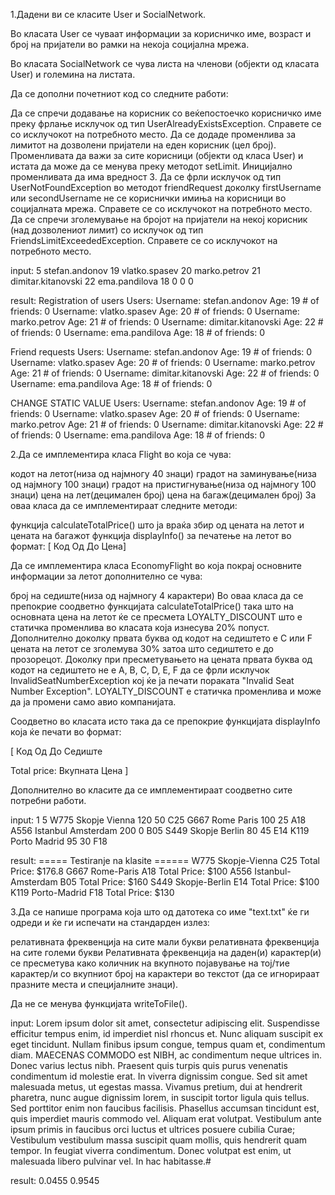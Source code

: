 1.Дадени ви се класите User и SocialNetwork. 

Во класата User се чуваат информации за корисничко име, возраст и број на пријатели во рамки на некоја социјална мрежа.

Во класата SocialNetwork се чува листа на членови (објекти од класата User) и големина на листата.

Да се дополни почетниот код со следните работи:

Да се спречи додавање на корисник со веќепостоечко корисничко име преку фрлање исклучок од тип UserAlreadyExistsException. Справете се со исклучокот на потребното место. 
Да се додаде променлива за лимитот на дозволени пријатели на еден корисник (цел број). Променливата да важи за сите корисници (објекти од класа User) и истата да може да се менува преку методот setLimit. Иницијално променливата да има вредност 3.
Да се фрли исклучок од тип UserNotFoundException во методот friendRequest доколку firstUsername или secondUsername не се кориснички имиња на корисници во социјалната мрежа. Справете се со исклучокот на потребното место. 
Да се спречи зголемување на бројот на пријатели на некој корисник (над дозволениот лимит) со исклучок од тип FriendsLimitExceededException. Справете се со исклучокот на потребното место.

input:
5
stefan.andonov 19
vlatko.spasev 20
marko.petrov 21
dimitar.kitanovski 22
ema.pandilova 18
0
0
0

result:
Registration of users
Users:
Username: stefan.andonov Age: 19 # of friends: 0
Username: vlatko.spasev Age: 20 # of friends: 0
Username: marko.petrov Age: 21 # of friends: 0
Username: dimitar.kitanovski Age: 22 # of friends: 0
Username: ema.pandilova Age: 18 # of friends: 0

Friend requests
Users:
Username: stefan.andonov Age: 19 # of friends: 0
Username: vlatko.spasev Age: 20 # of friends: 0
Username: marko.petrov Age: 21 # of friends: 0
Username: dimitar.kitanovski Age: 22 # of friends: 0
Username: ema.pandilova Age: 18 # of friends: 0

CHANGE STATIC VALUE
Users:
Username: stefan.andonov Age: 19 # of friends: 0
Username: vlatko.spasev Age: 20 # of friends: 0
Username: marko.petrov Age: 21 # of friends: 0
Username: dimitar.kitanovski Age: 22 # of friends: 0
Username: ema.pandilova Age: 18 # of friends: 0


2.Да се имплементира класа Flight во која се чува:

кодот на летот(низа од најмногу 40 знаци)
градот на заминување(низа од најмногу 100 знаци)
градот на пристигнување(низа од најмногу 100 знаци)
цена на лет(децимален број)
цена на багаж(децимален број)
За оваа класа да се имплементираат следните методи:

функција calculateTotalPrice() што ја враќа збир од цената на летот и цената на багажот
функција displayInfo() за печатење на летот во формат:
[ Код Од До Цена]

Да се имплементира класа EconomyFlight во која покрај основните информации за летот дополнително се чува:

број на седиште(низа од најмногу 4 карактери)
Во оваа класа да се препокрие соодветно функцијата calculateTotalPrice() така што на основната цена на летот ќе се пресмета LOYALTY_DISCOUNT што е статичка променлива во класата која изнесува 20% попуст. Дополнително доколку првата буква од кодот на седиштето е C или F цената на летот се зголемува 30% затоа што седиштето е до прозорецот. Доколку при пресметувањето на цената првата буква од кодот на седиштето не е A, B, C, D, E, F да се фрли исклучок InvalidSeatNumberException кој ќе ја печати пораката "Invalid Seat Number Exception". LOYALTY_DISCOUNT е статичка променлива и може да ја промени само авио компанијата. 

Соодветно во класата исто така да се препокрие функцијата displayInfo која ќе печати во формат:

[ Код Од До Седиште

Total price: Вкупната Цена ]

Дополнително во класите да се имплементираат соодветно сите потребни работи.

input:
1
5
W775 Skopje Vienna 120 50 C25
G667 Rome Paris 100 25 A18
A556 Istanbul Amsterdam 200 0 B05
S449 Skopje Berlin 80 45 E14
K119 Porto Madrid 95 30 F18

result:
===== Testiranje na klasite ======
W775 Skopje-Vienna C25
Total Price: $176.8
G667 Rome-Paris A18
Total Price: $100
A556 Istanbul-Amsterdam B05
Total Price: $160
S449 Skopje-Berlin E14
Total Price: $100
K119 Porto-Madrid F18
Total Price: $130


3.Да се напише програма која што од датотека со име "text.txt" ќе ги одреди и ќе ги испечати на стандарден излез:

релативната фреквенција на сите мали букви
релативната фреквенција на сите големи букви
Релативната фреквенција на даден(и) карактер(и) се пресметува како количник на вкупното појавување на тој/тие карактер/и со вкупниот број на карактери во текстот (да се игнорираат празните места и специјалните знаци).

Да не се менува функцијата writeToFile().

input:
Lorem ipsum dolor sit amet, consectetur adipiscing elit. Suspendisse efficitur tempus enim, id imperdiet nisl rhoncus et. Nunc aliquam suscipit ex eget tincidunt. Nullam finibus ipsum congue, tempus quam et, condimentum diam. MAECENAS COMMODO est NIBH, ac condimentum neque ultrices in. Donec varius lectus nibh. Praesent quis turpis quis purus venenatis condimentum id molestie erat. In viverra dignissim congue. Sed sit amet malesuada metus, ut egestas massa. Vivamus pretium, dui at hendrerit pharetra, nunc augue dignissim lorem, in suscipit tortor ligula quis tellus. Sed porttitor enim non faucibus facilisis. Phasellus accumsan tincidunt est, quis imperdiet mauris commodo vel. Aliquam erat volutpat. Vestibulum ante ipsum primis in faucibus orci luctus et ultrices posuere cubilia Curae; Vestibulum vestibulum massa suscipit quam mollis, quis hendrerit quam tempor. In feugiat viverra condimentum. Donec volutpat est enim, ut malesuada libero pulvinar vel. In hac habitasse.#

result:
0.0455
0.9545


